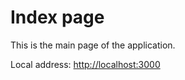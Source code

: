 # Index page

This is the main page of the application.

Local address: [http://localhost:3000](http://localhost:3000)
